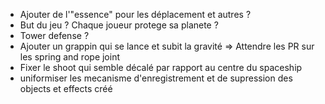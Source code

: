 - Ajouter de l'"essence" pour les déplacement et autres ?
- But du jeu ? Chaque joueur protege sa planete ?
- Tower defense ?
- Ajouter un grappin qui se lance et subit la gravité => Attendre les PR sur les spring and rope joint
- Fixer le shoot qui semble décalé par rapport au centre du spaceship
- uniformiser les mecanisme d'enregistrement et de supression des objects et effects créé